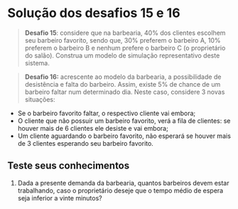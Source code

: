 # Solução dos desafios 15 e 16

>**Desafio 15**: considere que na barbearia, 40% dos clientes escolhem seu barbeiro favorito, sendo que, 30% preferem o barbeiro A, 10% preferem o barbeiro B e nenhum prefere o barbeiro C (o proprietário do salão). Construa um modelo de simulação representativo deste sistema.



> **Desafio 16:** acrescente ao modelo da barbearia, a possibilidade de desistência e falta do barbeiro. Assim, existe 5% de chance de um barbeiro faltar num determinado dia. Neste caso, considere 3 novas situações:
* Se o barbeiro favorito faltar, o respectivo cliente vai embora;
* O cliente que não possuir um barbeiro favorito, verá a fila de clientes: se houver mais de 6 clientes ele desiste e vai embora;
* Um cliente aguardando o barbeiro favorito, não esperará se houver mais de 3 clientes esperando seu barbeiro favorito.



## Teste seus conhecimentos

1. Dada a presente demanda da barbearia, quantos barbeiros devem estar trabalhando, caso o proprietário deseje que o tempo médio de espera seja inferior a vinte minutos?
